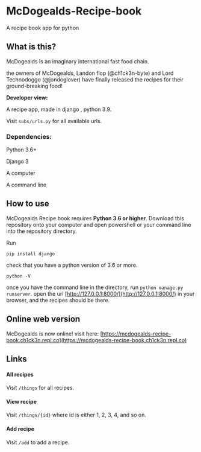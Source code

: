 # McDogealds-Recipe-book
A recipe book app for python


## What is this?

McDogealds is an imaginary international fast food chain.

the owners of McDogealds, Landon flop (@ch1ck3n-byte) and Lord Technodoggo (@jondoglover) have finally released the recipes for their ground-breaking food!

**Developer view:**

A recipe app, made in django , python 3.9.

Visit `subs/urls.py` for all available urls.

### Dependencies:

Python 3.6+

Django 3

A computer

A command line

## How to use

McDogealds Recipe book requires **Python 3.6 or higher**. Download this repository onto your computer and open powershell or your command line into the repository directory. 

Run 

```
pip install django
```
check that you have a python version of 3.6 or more.
```
python -V
```

once you have the command line in the directory, run `python manage.py runserver`. open the url [http://127.0.0.1:8000/](http://127.0.0.1:8000/) in your browser, and the recipes should be there.

## Online web version

McDogealds is now online! visit here: [https://mcdogealds-recipe-book.ch1ck3n.repl.co](https://mcdogealds-recipe-book.ch1ck3n.repl.co)

## Links

#### All recipes

  Visit `/things` for all recipes.
  
#### View recipe
  Visit `/things/{id}` where id is either 1, 2, 3, 4, and so on.
#### Add recipe
  Visit `/add` to add a recipe.
